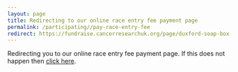 ```yaml
---
layout: page
title: Redirecting to our online race entry fee payment page
permalink: /participating//pay-race-entry-fee
redirect: https://fundraise.cancerresearchuk.org/page/duxford-soap-box-derby-race-entry-fee-payment
---
```


Redirecting you to our online race entry fee payment page. If this does not happen then [click here]({{page.redirect}}).
